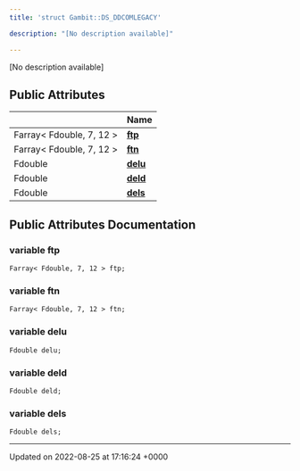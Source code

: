 ```yaml
---
title: 'struct Gambit::DS_DDCOMLEGACY'

description: "[No description available]"

---
```









[No description available]

## Public Attributes

|                | Name           |
| -------------- | -------------- |
| Farray< Fdouble, 7, 12 > | **[ftp](/documentation/code/classes/structgambit_1_1ds__ddcomlegacy/#variable-ftp)**  |
| Farray< Fdouble, 7, 12 > | **[ftn](/documentation/code/classes/structgambit_1_1ds__ddcomlegacy/#variable-ftn)**  |
| Fdouble | **[delu](/documentation/code/classes/structgambit_1_1ds__ddcomlegacy/#variable-delu)**  |
| Fdouble | **[deld](/documentation/code/classes/structgambit_1_1ds__ddcomlegacy/#variable-deld)**  |
| Fdouble | **[dels](/documentation/code/classes/structgambit_1_1ds__ddcomlegacy/#variable-dels)**  |

## Public Attributes Documentation

### variable ftp

```
Farray< Fdouble, 7, 12 > ftp;
```


### variable ftn

```
Farray< Fdouble, 7, 12 > ftn;
```


### variable delu

```
Fdouble delu;
```


### variable deld

```
Fdouble deld;
```


### variable dels

```
Fdouble dels;
```


-------------------------------

Updated on 2022-08-25 at 17:16:24 +0000